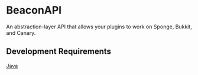 # BeaconAPI
An abstraction-layer API that allows your plugins to work on Sponge, Bukkit, and Canary.

## Development Requirements
[Java](http://www.oracle.com/technetwork/java/javase/downloads/index.html)

